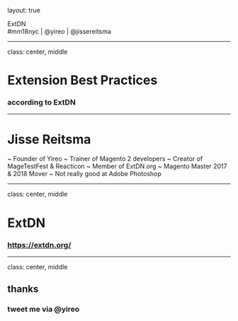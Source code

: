 layout: true
<div class="slide-heading">ExtDN</div>
<div class="slide-footer">
    <span>#mm18nyc | @yireo | @jissereitsma</span>
</div>

---
class: center, middle
# Extension Best Practices
### according to ExtDN

---
# Jisse Reitsma
~ Founder of Yireo
~ Trainer of Magento 2 developers
~ Creator of MageTestFest & Reacticon
~ Member of ExtDN.org
~ Magento Master 2017 & 2018 Mover
~ Not really good at Adobe Photoshop


---
class: center, middle
# ExtDN
### https://extdn.org/


---
class: center, middle
## thanks
### tweet me via @yireo